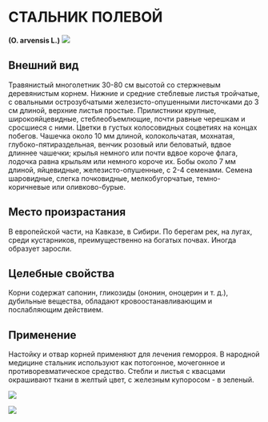 # СТАЛЬНИК ПОЛЕВОЙ
**(O. arvensis L.)**
![](Стальник%20полевой1.jpg)

## Внешний вид
Травянистый многолетник 30-80 см высотой со стержневым деревянистым корнем. Нижние и средние стеблевые листья тройчатые, с овальными острозубчатыми железисто-опушенными листочками до 3 см длиной, верхние листья простые. Прилистники крупные, широкояйцевидные, стеблеобъемлющие, почти равные черешкам и сросшиеся с ними. Цветки в густых колосовидных соцветиях на концах побегов. Чашечка около 10 мм длиной, колокольчатая, мохнатая, глубоко-пятираздельная, венчик розовый или беловатый, вдвое длиннее чашечки; крылья немного или почти вдвое короче флага, лодочка равна крыльям или немного короче их. Бобы около 7 мм длиной, яйцевидные, железисто-опушенные, с 2-4 семенами. Семена шаровидные, слегка почковидные, мелкобугорчатые, темно-коричневые или оливково-бурые.       

## Место произрастания
В европейской части, на Кавказе, в Сибири. По берегам рек, на лугах, среди кустарников, преимущественно на богатых почвах. Иногда образует заросли.

## Целебные свойства
Корни содержат сапонин, гликозиды (ононин, оноцерин и т. д.), дубильные вещества, обладают кровоостанавливающим и послабляющим действием.

## Применение
Настойку и отвар корней применяют для лечения геморроя. В народной медицине стальник используют как потогонное, мочегонное и противоревматическое средство. Стебли и листья с квасцами окрашивают ткани в желтый цвет, с железным купоросом - в зеленый.

![](Стальник%20полевой.jpg)

![](Стальник%20полевой3.jpg) 